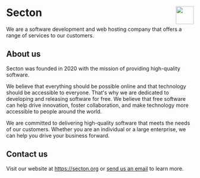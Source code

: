 <h1>
  <img src="https://i.imgur.com/bm8tb7z.png" data-canonical-src="https://i.imgur.com/bm8tb7z.png" align="right" width="48" height="48" />
  Secton
</h1>
We are a software development and web hosting company that offers a range of services to our customers.

## About us
Secton was founded in 2020 with the mission of providing high-quality software.

We believe that everything should be possible online and that technology should be accessible to everyone. That's why we are dedicated to developing and releasing software for free. We believe that free software can help drive innovation, foster collaboration, and make technology more accessible to people around the world.

We are committed to delivering high-quality software that meets the needs of our customers. Whether you are an individual or a large enterprise, we can help you drive your business forward.

## Contact us
Visit our website at https://secton.org or <a href="mailto:hello@secton.org">send us an email</a> to learn more.
